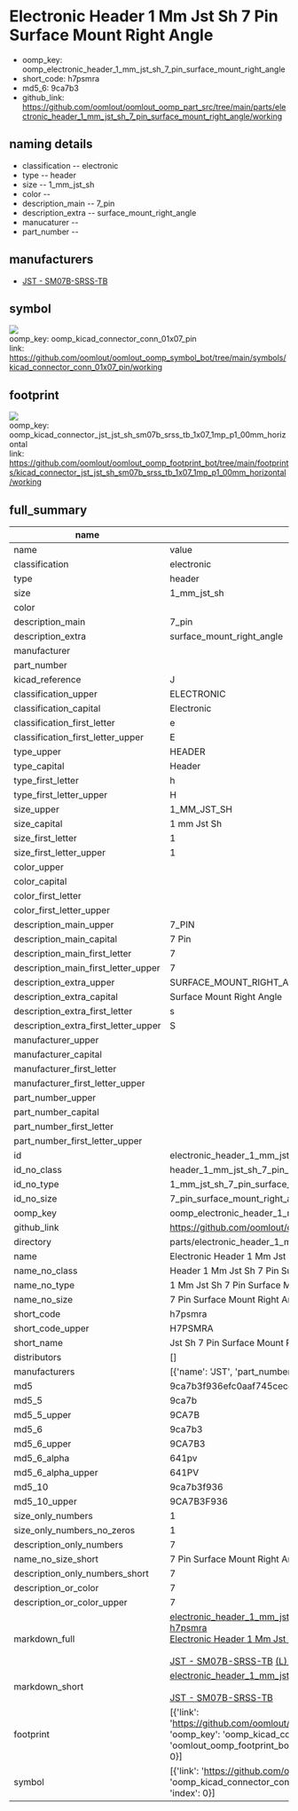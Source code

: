 # Electronic Header 1 Mm Jst Sh 7 Pin Surface Mount Right Angle

  
* oomp_key: oomp_electronic_header_1_mm_jst_sh_7_pin_surface_mount_right_angle 
* short_code: h7psmra
* md5_6: 9ca7b3  
* github_link: https://github.com/oomlout/oomlout_oomp_part_src/tree/main/parts/electronic_header_1_mm_jst_sh_7_pin_surface_mount_right_angle/working  
## naming details
* classification -- electronic
* type -- header
* size -- 1_mm_jst_sh
* color -- 
* description_main -- 7_pin
* description_extra -- surface_mount_right_angle
* manucaturer -- 
* part_number -- 


## manufacturers
* [JST - SM07B-SRSS-TB](https://www.jst-mfg.com/product/index.php?series=231)  

## symbol

![](symbol/{index}}/working/working_600.png)  
oomp_key: oomp_kicad_connector_conn_01x07_pin  
link: https://github.com/oomlout/oomlout_oomp_symbol_bot/tree/main/symbols/kicad_connector_conn_01x07_pin/working  

## footprint

![](footprint/{index}/working/working_600.png)  
oomp_key: oomp_kicad_connector_jst_jst_sh_sm07b_srss_tb_1x07_1mp_p1_00mm_horizontal  
link: https://github.com/oomlout/oomlout_oomp_footprint_bot/tree/main/footprints/kicad_connector_jst_jst_sh_sm07b_srss_tb_1x07_1mp_p1_00mm_horizontal/working  

## full_summary
| name | value | 
| --- | --- | 
| name | value | 
| classification | electronic | 
| type | header | 
| size | 1_mm_jst_sh | 
| color |  | 
| description_main | 7_pin | 
| description_extra | surface_mount_right_angle | 
| manufacturer |  | 
| part_number |  | 
| kicad_reference | J | 
| classification_upper | ELECTRONIC | 
| classification_capital | Electronic | 
| classification_first_letter | e | 
| classification_first_letter_upper | E | 
| type_upper | HEADER | 
| type_capital | Header | 
| type_first_letter | h | 
| type_first_letter_upper | H | 
| size_upper | 1_MM_JST_SH | 
| size_capital | 1 mm Jst Sh | 
| size_first_letter | 1 | 
| size_first_letter_upper | 1 | 
| color_upper |  | 
| color_capital |  | 
| color_first_letter |  | 
| color_first_letter_upper |  | 
| description_main_upper | 7_PIN | 
| description_main_capital | 7 Pin | 
| description_main_first_letter | 7 | 
| description_main_first_letter_upper | 7 | 
| description_extra_upper | SURFACE_MOUNT_RIGHT_ANGLE | 
| description_extra_capital | Surface Mount Right Angle | 
| description_extra_first_letter | s | 
| description_extra_first_letter_upper | S | 
| manufacturer_upper |  | 
| manufacturer_capital |  | 
| manufacturer_first_letter |  | 
| manufacturer_first_letter_upper |  | 
| part_number_upper |  | 
| part_number_capital |  | 
| part_number_first_letter |  | 
| part_number_first_letter_upper |  | 
| id | electronic_header_1_mm_jst_sh_7_pin_surface_mount_right_angle | 
| id_no_class | header_1_mm_jst_sh_7_pin_surface_mount_right_angle | 
| id_no_type | 1_mm_jst_sh_7_pin_surface_mount_right_angle | 
| id_no_size | 7_pin_surface_mount_right_angle | 
| oomp_key | oomp_electronic_header_1_mm_jst_sh_7_pin_surface_mount_right_angle | 
| github_link | https://github.com/oomlout/oomlout_oomp_part_src/tree/main/parts/electronic_header_1_mm_jst_sh_7_pin_surface_mount_right_angle/working | 
| directory | parts/electronic_header_1_mm_jst_sh_7_pin_surface_mount_right_angle | 
| name | Electronic Header 1 Mm Jst Sh 7 Pin Surface Mount Right Angle | 
| name_no_class | Header 1 Mm Jst Sh 7 Pin Surface Mount Right Angle | 
| name_no_type | 1 Mm Jst Sh 7 Pin Surface Mount Right Angle | 
| name_no_size | 7 Pin Surface Mount Right Angle | 
| short_code | h7psmra | 
| short_code_upper | H7PSMRA | 
| short_name | Jst Sh 7 Pin Surface Mount Right Angle Header 1 Mm Pitch | 
| distributors | [] | 
| manufacturers | [{'name': 'JST', 'part_number': 'SM07B-SRSS-TB', 'link': 'https://www.jst-mfg.com/product/index.php?series=231', 'id': 'manufacturer_jst'}] | 
| md5 | 9ca7b3f936efc0aaf745cecc64c2a58d | 
| md5_5 | 9ca7b | 
| md5_5_upper | 9CA7B | 
| md5_6 | 9ca7b3 | 
| md5_6_upper | 9CA7B3 | 
| md5_6_alpha | 641pv | 
| md5_6_alpha_upper | 641PV | 
| md5_10 | 9ca7b3f936 | 
| md5_10_upper | 9CA7B3F936 | 
| size_only_numbers | 1 | 
| size_only_numbers_no_zeros | 1 | 
| description_only_numbers | 7 | 
| name_no_size_short | 7 Pin Surface Mount Right Angle | 
| description_only_numbers_short | 7 | 
| description_or_color | 7 | 
| description_or_color_upper | 7 | 
| markdown_full | [electronic_header_1_mm_jst_sh_7_pin_surface_mount_right_angle](https://github.com/oomlout/oomlout_oomp_part_src/tree/main/parts/electronic_header_1_mm_jst_sh_7_pin_surface_mount_right_angle/working)<br>[h7psmra](https://github.com/oomlout/oomlout_oomp_part_src/tree/main/parts/electronic_header_1_mm_jst_sh_7_pin_surface_mount_right_angle/working)<br>[Electronic Header 1 Mm Jst Sh 7 Pin Surface Mount Right Angle](https://github.com/oomlout/oomlout_oomp_part_src/tree/main/parts/electronic_header_1_mm_jst_sh_7_pin_surface_mount_right_angle/working)<br><br>[JST - SM07B-SRSS-TB](https://www.jst-mfg.com/product/index.php?series=231) [(L)  ](https://www.lcsc.com/search?q=SM07B-SRSS-TB)[(D)  ](https://www.digikey.com/en/products?keywords=SM07B-SRSS-TB)[(M)  ](https://www.mouser.com/Search/Refine?Keyword=SM07B-SRSS-TB)[(N)  ](https://www.newark.com/search?st=SM07B-SRSS-TB)[(SZ)  ](https://so.szlcsc.com/global.html?k=SM07B-SRSS-TB)<br> | 
| markdown_short | [electronic_header_1_mm_jst_sh_7_pin_surface_mount_right_angle](https://github.com/oomlout/oomlout_oomp_part_src/tree/main/parts/electronic_header_1_mm_jst_sh_7_pin_surface_mount_right_angle/working)<br><br>[JST - SM07B-SRSS-TB](https://www.jst-mfg.com/product/index.php?series=231) | 
| footprint | [{'link': 'https://github.com/oomlout/oomlout_oomp_footprint_bot/tree/main/foootprntss/kicad_connector_jst_jst_sh_sm07b_srss_tb_1x07_1mp_p1_00mm_horizontal', 'oomp_key': 'oomp_kicad_connector_jst_jst_sh_sm07b_srss_tb_1x07_1mp_p1_00mm_horizontal', 'directory': 'oomlout_oomp_footprint_bot/footprints/kicad_connector_jst_jst_sh_sm07b_srss_tb_1x07_1mp_p1_00mm_horizontal//working/working.kicad_mod', 'index': 0}] | 
| symbol | [{'link': 'https://github.com/oomlout/oomlout_oomp_symbol_bot/tree/main/symbols/kicad_connector_conn_01x07_pin', 'oomp_key': 'oomp_kicad_connector_conn_01x07_pin', 'directory': 'oomlout_oomp_symbol_bot/symbols/kicad_connector_conn_01x07_pin//working/working.kicad_sym', 'index': 0}] | 
